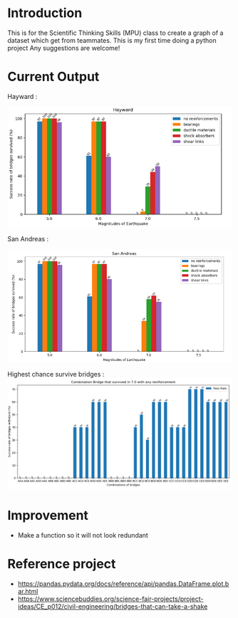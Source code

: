 # Introduction
This is for the Scientific Thinking Skills (MPU) class to create a graph of a dataset which get from teammates. 
This is my first time doing a python project
Any suggestions are welcome!

# Current Output

Hayward :

![Image of Hayward graph](https://github.com/neohks/STS_Graph/blob/master/output/Hayward.png)

San Andreas :

![Image of SanAndreas graph](https://github.com/neohks/STS_Graph/blob/master/output/SanAndreas.png)

Highest chance survive bridges :
![Image of Bridges graph](https://github.com/neohks/STS_Graph/blob/master/output/HighestSurvBridge.PNG)


# Improvement
- Make a function so it will not look redundant

# Reference project
- https://pandas.pydata.org/docs/reference/api/pandas.DataFrame.plot.bar.html
- https://www.sciencebuddies.org/science-fair-projects/project-ideas/CE_p012/civil-engineering/bridges-that-can-take-a-shake
